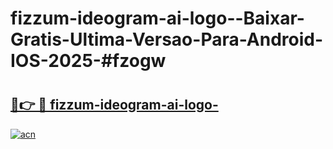 # fizzum-ideogram-ai-logo--Baixar-Gratis-Ultima-Versao-Para-Android-IOS-2025-#fzogw

# <h2><a href="https://ainizakaria.my?title=fizzum-ideogram-ai-logo-&ref=24M">🔗👉 🔴 fizzum-ideogram-ai-logo-</a></h2>

[![acn](https://github.com/user-attachments/assets/0f9c940e-d8b0-45ae-aac7-cd30a18b3e1c)](https://ainizakaria.my?title=fizzum-ideogram-ai-logo-&ref=24M)

